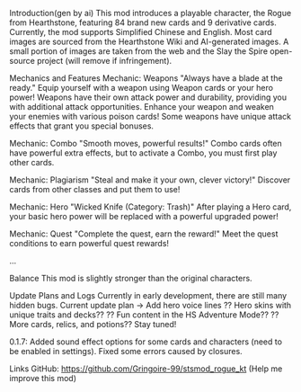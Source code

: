 Introduction(gen by ai)
This mod introduces a playable character, the Rogue from Hearthstone, featuring 84 brand new cards and 9 derivative
cards. Currently, the mod supports Simplified Chinese and English.
Most card images are sourced from the Hearthstone Wiki and AI-generated images. A small portion of images are taken from
the web and the Slay the Spire open-source project (will remove if infringement).

Mechanics and Features
Mechanic: Weapons
"Always have a blade at the ready."
Equip yourself with a weapon using Weapon cards or your hero power! Weapons have their own attack power and durability,
providing you with additional attack opportunities. Enhance your weapon and weaken your enemies with various poison
cards! Some weapons have unique attack effects that grant you special bonuses.

Mechanic: Combo
"Smooth moves, powerful results!"
Combo cards often have powerful extra effects, but to activate a Combo, you must first play other cards.

Mechanic: Plagiarism
"Steal and make it your own, clever victory!"
Discover cards from other classes and put them to use!

Mechanic: Hero
"Wicked Knife (Category: Trash)"
After playing a Hero card, your basic hero power will be replaced with a powerful upgraded power!

Mechanic: Quest
"Complete the quest, earn the reward!"
Meet the quest conditions to earn powerful quest rewards!

...

Balance
This mod is slightly stronger than the original characters.

Update Plans and Logs
Currently in early development, there are still many hidden bugs.
Current update plan -> Add hero voice lines
?? Hero skins with unique traits and decks??
?? Fun content in the HS Adventure Mode??
?? More cards, relics, and potions??
Stay tuned!

0.1.7:
Added sound effect options for some cards and characters (need to be enabled in settings).
Fixed some errors caused by closures.

Links
GitHub: https://github.com/Gringoire-99/stsmod_rogue_kt (Help me improve this mod)